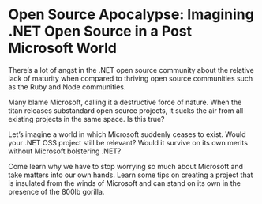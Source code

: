 # Open Source Apocalypse: Imagining .NET Open Source in a Post Microsoft World

There’s a lot of angst in the .NET open source community about the relative lack
of maturity when compared to thriving open source communities such as the Ruby
and Node communities.

Many blame Microsoft, calling it a destructive force of nature. When the titan
releases substandard open source projects, it sucks the air from all existing
projects in the same space. Is this true?

Let’s imagine a world in which Microsoft suddenly ceases to exist. Would your 
.NET OSS project still be relevant? Would it survive on its own merits without
Microsoft bolstering .NET?

Come learn why we have to stop worrying so much about Microsoft and take matters
into our own hands. Learn some tips on creating a project that is insulated from
the winds of Microsoft and can stand on its own in the presence of the 800lb
gorilla.
